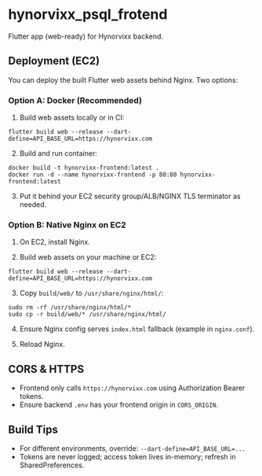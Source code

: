 # hynorvixx_psql_frotend

Flutter app (web-ready) for Hynorvixx backend.

## Deployment (EC2)

You can deploy the built Flutter web assets behind Nginx. Two options:

### Option A: Docker (Recommended)

1) Build web assets locally or in CI:

```
flutter build web --release --dart-define=API_BASE_URL=https://hynorvixx.com
```

2) Build and run container:

```
docker build -t hynorvixx-frontend:latest .
docker run -d --name hynorvixx-frontend -p 80:80 hynorvixx-frontend:latest
```

3) Put it behind your EC2 security group/ALB/NGINX TLS terminator as needed.

### Option B: Native Nginx on EC2

1) On EC2, install Nginx.

2) Build web assets on your machine or EC2:

```
flutter build web --release --dart-define=API_BASE_URL=https://hynorvixx.com
```

3) Copy `build/web/` to `/usr/share/nginx/html/`:

```
sudo rm -rf /usr/share/nginx/html/*
sudo cp -r build/web/* /usr/share/nginx/html/
```

4) Ensure Nginx config serves `index.html` fallback (example in `nginx.conf`).

5) Reload Nginx.

## CORS & HTTPS

- Frontend only calls `https://hynorvixx.com` using Authorization Bearer tokens.
- Ensure backend `.env` has your frontend origin in `CORS_ORIGIN`.

## Build Tips

- For different environments, override: `--dart-define=API_BASE_URL=...`
- Tokens are never logged; access token lives in-memory; refresh in SharedPreferences.
